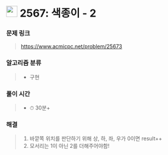# <img src="https://static.solved.ac/tier_small/6.svg" width=30> 2567: 색종이 - 2

### 문제 링크
> https://www.acmicpc.net/problem/25673

### 알고리즘 분류
>- 구현

### 풀이 시간
>- ⏱ 30분+

### 해결
> 1. 바깥쪽 위치를 판단하기 위해 상, 하, 좌, 우가 0이면 result++
> 2. 모서리는 1이 아닌 2를 더해주어야함!